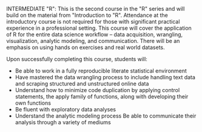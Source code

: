 INTERMEDIATE "R":  This is the second course in the "R" series and will build on the material from "Introduction to "R".  Attendance at the introductory course is not required for those with significant practical experience in a professional setting.  This course will cover the application of R for the entire data science workflow – data acquisition, wrangling, visualization, analytic modeling, and communication.  There will be an emphasis on using hands on exercises and real world datasets.

Upon successfully completing this course, students will:

*	Be able to work in a fully reproducible literate statistical environment
* Have mastered the data wrangling process to include handling text data and scraping structured and unstructured online data
* Understand how to minimize code duplication by applying control statements, the apply family of functions, along with developing their own functions
* Be fluent with exploratory data analyses
* Understand the analytic modeling process 
Be able to communicate their analysis through a variety of mediums
